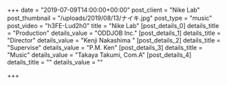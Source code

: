 +++
date = "2019-07-09T14:00:00+00:00"
post_client = "Nike Lab"
post_thumbnail = "/uploads/2019/08/13/ナイキ.jpg"
post_type = "music"
post_video = "h3FE-Lud2h0"
title = "Nike Lab"
[post_details_0]
details_title = "Production"
details_value = "ODDJOB Inc."
[post_details_1]
details_title = "Director"
details_value = "Kenji Nakashima "
[post_details_2]
details_title = "Supervise"
details_value = "P.M. Ken"
[post_details_3]
details_title = "Music"
details_value = "Takaya Takumi, Com.A"
[post_details_4]
details_title = ""
details_value = ""

+++
